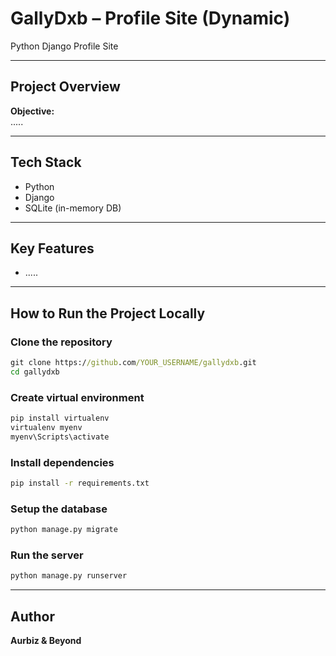 # GallyDxb – Profile Site (Dynamic)

Python Django Profile Site


---

## Project Overview

**Objective:**  
.....


---

## Tech Stack

- Python  
- Django    
- SQLite (in-memory DB)  


---

## Key Features

-  .....


---

## How to Run the Project Locally

### Clone the repository

```cmd
git clone https://github.com/YOUR_USERNAME/gallydxb.git
cd gallydxb
```

### Create virtual environment

```cmd
pip install virtualenv
virtualenv myenv
myenv\Scripts\activate  
```

### Install dependencies

```cmd
pip install -r requirements.txt
```

### Setup the database

```cmd
python manage.py migrate
```

### Run the server

```cmd
python manage.py runserver
```


---

## Author

**Aurbiz & Beyond**  



